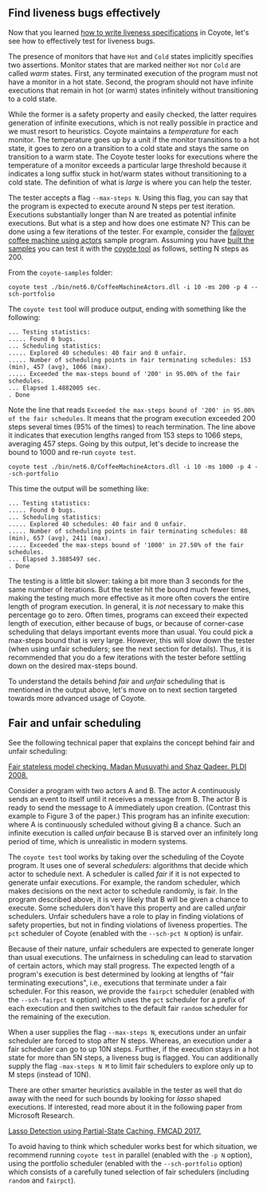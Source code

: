 ## Find liveness bugs effectively

Now that you learned [how to write liveness specifications](../concepts/specifications.md) in
Coyote, let's see how to effectively test for liveness bugs.

The presence of monitors that have `Hot` and `Cold` states implicitly specifies two assertions.
Monitor states that are marked neither `Hot` nor `Cold` are called _warm_ states. First, any
terminated execution of the program must not have a monitor in a hot state. Second, the program
should not have infinite executions that remain in hot (or warm) states infinitely without
transitioning to a cold state.

While the former is a safety property and easily checked, the latter requires generation of infinite
executions, which is not really possible in practice and we must resort to heuristics. Coyote
maintains a _temperature_ for each monitor. The temperature goes up by a unit if the monitor
transitions to a hot state, it goes to zero on a transition to a cold state and stays the same on
transition to a warm state. The Coyote tester looks for executions where the temperature of a
monitor exceeds a particular large threshold because it indicates a long suffix stuck in hot/warm
states without transitioning to a cold state. The definition of what is _large_ is where you can
help the tester.

The tester accepts a flag `--max-steps N`. Using this flag, you can say that the program is expected
to execute around N steps per test iteration. Executions substantially longer than N are treated as
potential infinite executions. But what is a step and how does one estimate N? This can be done
using a few iterations of the tester. For example, consider the [failover coffee machine using
actors](../tutorials/actors/test-failover.md) sample program. Assuming you have
[built the samples](../get-started/install.md#building-the-samples) you can test it with
the [coyote tool](../get-started/using-coyote.md) as follows, setting N steps as 200.

From the `coyote-samples` folder:

```plain
coyote test ./bin/net6.0/CoffeeMachineActors.dll -i 10 -ms 200 -p 4 --sch-portfolio
```

The `coyote test` tool will produce output, ending with something like the following:

```plain
... Testing statistics:
..... Found 0 bugs.
... Scheduling statistics:
..... Explored 40 schedules: 40 fair and 0 unfair.
..... Number of scheduling points in fair terminating schedules: 153 (min), 457 (avg), 1066 (max).
..... Exceeded the max-steps bound of '200' in 95.00% of the fair schedules.
... Elapsed 1.4882005 sec.
. Done
```

Note the line that reads `Exceeded the max-steps bound of '200' in 95.00% of the fair schedules`. It
means that the program execution exceeded 200 steps several times (95% of the times) to reach
termination. The line above it indicates that execution lengths ranged from 153 steps to 1066 steps,
averaging 457 steps. Going by this output, let's decide to increase the bound to 1000 and re-run
`coyote test`.

```plain
coyote test ./bin/net6.0/CoffeeMachineActors.dll -i 10 -ms 1000 -p 4 --sch-portfolio
```

This time the output will be something like:

```plain
... Testing statistics:
..... Found 0 bugs.
... Scheduling statistics:
..... Explored 40 schedules: 40 fair and 0 unfair.
..... Number of scheduling points in fair terminating schedules: 88 (min), 657 (avg), 2411 (max).
..... Exceeded the max-steps bound of '1000' in 27.50% of the fair schedules.
... Elapsed 3.3885497 sec.
. Done
```

The testing is a little bit slower: taking a bit more than 3 seconds for the same number of
iterations. But the tester hit the bound much fewer times, making the testing much more effective as
it more often covers the entire length of program execution. In general, it is _not_ necessary to
make this percentage go to zero. Often times, programs can exceed their expected length of
execution, either because of bugs, or because of corner-case scheduling that delays important events
more than usual. You could pick a max-steps bound that is very large. However, this will slow down
the tester (when using unfair schedulers; see the next section for details). Thus, it is recommended
that you do a few iterations with the tester before settling down on the desired max-steps bound.

To understand the details behind _fair_ and _unfair_ scheduling that is mentioned in the output
above, let's move on to next section targeted towards more advanced usage of Coyote.

## Fair and unfair scheduling

See the following technical paper that explains the concept behind fair and unfair scheduling:

[Fair stateless model checking. Madan Musuvathi and Shaz Qadeer. PLDI
2008.](https://www.microsoft.com/en-us/research/publication/fair-stateless-model-checking/)

Consider a program with two actors A and B. The actor A continuously sends an event to itself until
it receives a message from B. The actor B is ready to send the message to A immediately upon
creation. (Contrast this example to Figure 3 of the paper.) This program has an infinite execution:
where A is continuously scheduled without giving B a chance. Such an infinite execution is called
_unfair_ because B is starved over an infinitely long period of time, which is unrealistic in modern
systems.

The `coyote test` tool works by taking over the scheduling of the Coyote program. It uses one of
several _schedulers_: algorithms that decide which actor to schedule next. A scheduler is called
_fair_ if it is not expected to generate unfair executions. For example, the random scheduler, which
makes decisions on the next actor to schedule randomly, is fair. In the program described above, it
is very likely that B will be given a chance to execute. Some schedulers don't have this property
and are called _unfair_ schedulers. Unfair schedulers have a role to play in finding violations of
safety properties, but not in finding violations of liveness properties. The `pct` scheduler of
Coyote (enabled with the `--sch-pct N` option) is unfair.

Because of their nature, unfair schedulers are expected to generate longer than usual executions.
The unfairness in scheduling can lead to starvation of certain actors, which may stall progress. The
expected length of a program's execution is best determined by looking at lengths of "fair
terminating executions", i.e., executions that terminate under a fair scheduler. For this reason, we
provide the `fairpct` scheduler (enabled with the `--sch-fairpct N` option) which uses the `pct`
scheduler for a prefix of each execution and then switches to the default fair `random` scheduler
for the remaining of the execution.

When a user supplies the flag `--max-steps N`, executions under an unfair scheduler are forced to
stop after N steps. Whereas, an execution under a fair scheduler can go to up 10N steps. Further, if
the execution stays in a hot state for more than 5N steps, a liveness bug is flagged. You can
additionally supply the flag `-max-steps N M` to limit fair schedulers to explore only up to M steps
(instead of 10N).

There are other smarter heuristics available in the tester as well that do away with the need for
such bounds by looking for _lasso_ shaped executions. If interested, read more about it in the
following paper from Microsoft Research.

[Lasso Detection using Partial-State Caching. FMCAD
2017.](https://www.microsoft.com/en-us/research/publication/lasso-detection-using-partial-state-caching-2/)

To avoid having to think which scheduler works best for which situation, we recommend running
`coyote test` in parallel (enabled with the `-p N` option), using the portfolio scheduler (enabled
with the `--sch-portfolio` option) which consists of a carefully tuned selection of fair schedulers
(including `random` and `fairpct`).
